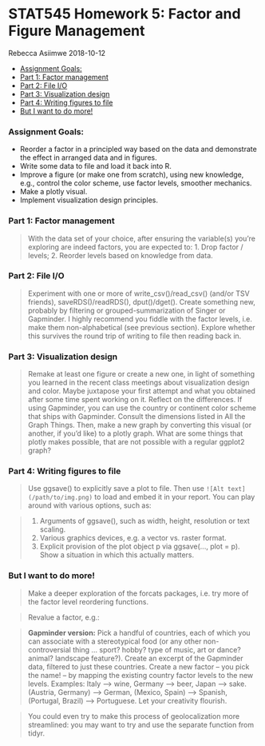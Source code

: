 STAT545 Homework 5: Factor and Figure Management
================
Rebecca Asiimwe
2018-10-12

-   [Assignment Goals:](#assignment-goals)
-   [Part 1: Factor management](#part-1-factor-management)
-   [Part 2: File I/O](#part-2-file-io)
-   [Part 3: Visualization design](#part-3-visualization-design)
-   [Part 4: Writing figures to file](#part-4-writing-figures-to-file)
-   [But I want to do more!](#but-i-want-to-do-more)

### Assignment Goals:

-   Reorder a factor in a principled way based on the data and demonstrate the effect in arranged data and in figures.
-   Write some data to file and load it back into R.
-   Improve a figure (or make one from scratch), using new knowledge, e.g., control the color scheme, use factor levels, smoother mechanics.
-   Make a plotly visual.
-   Implement visualization design principles.

### Part 1: Factor management

> With the data set of your choice, after ensuring the variable(s) you’re exploring are indeed factors, you are expected to: 1. Drop factor / levels; 2. Reorder levels based on knowledge from data.

### Part 2: File I/O

> Experiment with one or more of write\_csv()/read\_csv() (and/or TSV friends), saveRDS()/readRDS(), dput()/dget(). Create something new, probably by filtering or grouped-summarization of Singer or Gapminder. I highly recommend you fiddle with the factor levels, i.e. make them non-alphabetical (see previous section). Explore whether this survives the round trip of writing to file then reading back in.

### Part 3: Visualization design

> Remake at least one figure or create a new one, in light of something you learned in the recent class meetings about visualization design and color. Maybe juxtapose your first attempt and what you obtained after some time spent working on it. Reflect on the differences. If using Gapminder, you can use the country or continent color scheme that ships with Gapminder. Consult the dimensions listed in All the Graph Things. Then, make a new graph by converting this visual (or another, if you’d like) to a plotly graph. What are some things that plotly makes possible, that are not possible with a regular ggplot2 graph?

### Part 4: Writing figures to file

> Use ggsave() to explicitly save a plot to file. Then use `![Alt text](/path/to/img.png)` to load and embed it in your report. You can play around with various options, such as:

> 1.  Arguments of ggsave(), such as width, height, resolution or text scaling.
> 2.  Various graphics devices, e.g. a vector vs. raster format.
> 3.  Explicit provision of the plot object p via ggsave(..., plot = p). Show a situation in which this actually matters.

### But I want to do more!

> Make a deeper exploration of the forcats packages, i.e. try more of the factor level reordering functions.

> Revalue a factor, e.g.:

> **Gapminder version:** Pick a handful of countries, each of which you can associate with a stereotypical food (or any other non-controversial thing … sport? hobby? type of music, art or dance? animal? landscape feature?). Create an excerpt of the Gapminder data, filtered to just these countries. Create a new factor – you pick the name! – by mapping the existing country factor levels to the new levels. Examples: Italy –&gt; wine, Germany –&gt; beer, Japan –&gt; sake. (Austria, Germany) –&gt; German, (Mexico, Spain) –&gt; Spanish, (Portugal, Brazil) –&gt; Portuguese. Let your creativity flourish.

> You could even try to make this process of geolocalization more streamlined: you may want to try and use the separate function from tidyr.
